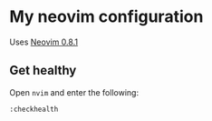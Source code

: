 # My neovim configuration

Uses [Neovim 0.8.1](https://github.com/neovim/neovim/releases/tag/v0.8.1)

## Get healthy

Open `nvim` and enter the following:

```
:checkhealth
```
